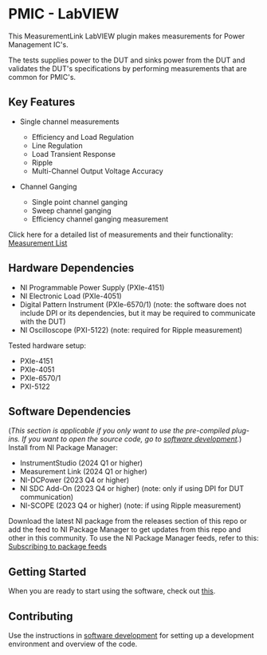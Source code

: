 # PMIC - LabVIEW

 This MeasurementLink LabVIEW plugin makes measurements for Power Management IC's.
 
 The tests supplies power to the DUT and sinks power from the DUT and validates the DUT's specifications by performing measurements that are common for PMIC's.

## Key Features

 - Single channel measurements
   - Efficiency and Load Regulation
   - Line Regulation
   - Load Transient Response
   - Ripple
   - Multi-Channel Output Voltage Accuracy

 - Channel Ganging
   - Single point channel ganging
   - Sweep channel ganging
   - Efficiency channel ganging measurement

Click here for a detailed list of measurements and their functionality: [Measurement List](docs/measurements/meas-index.md)

## Hardware Dependencies

- NI Programmable Power Supply (PXIe-4151)
- NI Electronic Load (PXIe-4051)
- Digital Pattern Instrument (PXIe-6570/1) (note: the software does not include DPI or its dependencies, but it may be required to communicate with the DUT)
- NI Oscilloscope (PXI-5122) (note: required for Ripple measurement)

Tested hardware setup:
- PXIe-4151
- PXIe-4051
- PXIe-6570/1
- PXI-5122

## Software Dependencies
(*This section is applicable if you only want to use the pre-compiled plug-ins. If you want to open the source code, go to [software development](docs/sw-dev.md).*)  
Install from NI Package Manager:

- InstrumentStudio (2024 Q1 or higher)
- Measurement Link (2024 Q1 or higher)
- NI-DCPower (2023 Q4 or higher)
- NI SDC Add-On (2023 Q4 or higher) (note: only if using DPI for DUT communication)
- NI-SCOPE (2023 Q4 or higher) (note: if using Ripple measurement)

Download the latest NI package from the releases section of this repo or add the feed to NI Package Manager to get updates from this repo and other in this community. To use the NI Package Manager feeds, refer to this: [Subscribing to package feeds](https://github.com/NI-MeasurementLink-Plug-Ins/package-manager-feeds)

## Getting Started
When you are ready to start using the software, check out [this](docs/help.md).

## Contributing
Use the instructions in [software development](docs/sw-dev.md) for setting up a development environment and overview of the code.
